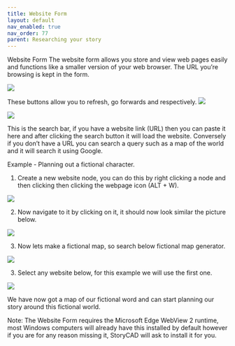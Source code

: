 ```yaml
---
title: Website Form
layout: default
nav_enabled: true
nav_order: 77
parent: Researching your story
---
```


Website Form
The website form allows you store and view web pages easily and functions like a 			smaller version of your web browser. The URL you’re browsing is kept in the form.

![](media/WebElementOverview.png)

These buttons allow you to refresh, go forwards and respectively.
![](media/ReloadBackAndForward.png)

![](media/SearchBar.png)

This is the search bar, if you have a website link (URL) then you can paste it here and 		after clicking the search button it will load the website. Conversely if you don’t have a 		URL you can search a query such as a map of the world and it will search it using 
Google.

Example -  Planning out a fictional character.

1) Create a new website node, you can do this by right clicking a node and  then clicking then clicking the webpage icon (ALT + W).

![](media/WebNodeHighlighted.png)

2) Now navigate to it by clicking on it, it should now look similar the picture below.

![](media/WebsiteNodeWithSearchEngine.png)

3) Now lets make a fictional map, so search below fictional map generator.

![](media/WebsiteNodeWithSearchQuery.png)

3) Select any website below, for this example we will use the first one.

![](media/WebNodeExamplePage.png)

We have now got a map of our fictional word and can start planning our story around this fictional world.

Note: The Website Form requires the Microsoft Edge WebView 2 runtime, most 		Windows computers will already have this installed by default however if you are for any reason missing it, StoryCAD will ask to install it for you.

